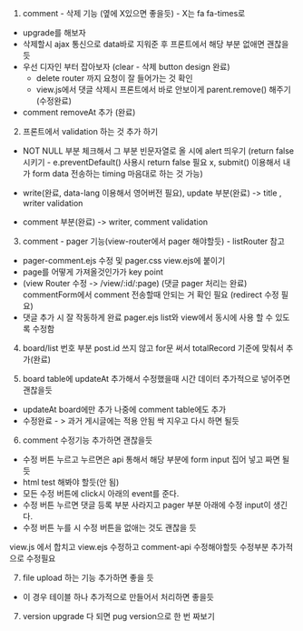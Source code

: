1. comment - 삭제 기능 (옆에 X있으면 좋을듯) - X는 fa fa-times로 
  - upgrade를 해보자
  - 삭제할시 ajax 통신으로 data바로 지워준 후 프론트에서 해당 부분 없애면 괜찮을 듯
  - 우선 디자인 부터 잡아보자 (clear - 삭제 button design 완료)
	- delete router 까지 요청이 잘 들어가는 것 확인
	- view.js에서 댓글 삭제시 프론트에서 바로 안보이게 parent.remove() 해주기
(수정완료)
  - comment removeAt 추가 (완료)

2. 프론트에서 validation 하는 것 추가 하기
  - NOT NULL 부분 체크해서 그 부분 빈문자열로 올 시에 alert 띄우기 (return false 시키기 - e.preventDefault() 사용시 return false 필요 x, submit() 이용해서 내가 form data 전송하는 timing 마음대로 하는 것 가능)
  
  - write(완료, data-lang 이용해서 영어버전 필요), update 부분(완료) -> title , writer validation
  
  - comment 부분(완료) -> writer, comment validation 

3. comment - pager 기능(view-router에서 pager 해야할듯) - listRouter 참고
  - pager-comment.ejs 수정 및 pager.css view.ejs에 붙이기
  - page를 어떻게 가져올것인가가 key point
  - (view Router 수정 -> /view/:id/:page)
  (댓글 pager 처리는 완료)
  commentForm에서 comment 전송할때 안되는 거 확인 필요 (redirect 수정 필요)
  - 댓글 추가 시 잘 작동하게 완료 pager.ejs list와 view에서 동시에 사용 할 수 있도록 수정함

4. board/list 번호 부분 post.id 쓰지 않고 for문 써서 totalRecord 기준에 맞춰서 추가(완료)

5. board table에 updateAt 추가해서 수정했을때 시간 데이터 추가적으로 넣어주면 괜찮을듯
  - updateAt board에만 추가 나중에 comment table에도 추가
  - 수정완료 - > 과거 게시글에는 적용 안됨 싹 지우고 다시 하면 될듯

6. comment 수정기능 추가하면 괜찮을듯
  - 수정 버튼 누르고 누르면은 api 통해서 해당 부분에 form input 집어 넣고 짜면 될듯
  - html test 해봐야 할듯(안 됨)
  - 모든 수정 버튼에 click시 아래의 event를 준다.
  - 수정 버튼 누르면 댓글 등록 부분 사라지고 pager 부분 아래에 수정 input이 생긴다.
  - 수정 버튼 누를 시 수정 버튼을 없애는 것도 괜찮을 듯

view.js 에서 합치고 view.ejs 수정하고 comment-api 수정해야할듯
수정부분 추가적으로 수정필요

7. file upload 하는 기능 추가하면 좋을 듯 
  - 이 경우 테이블 하나 추가적으로 만들어서 처리하면 좋을듯


7. version upgrade 다 되면 pug version으로 한 번 짜보기